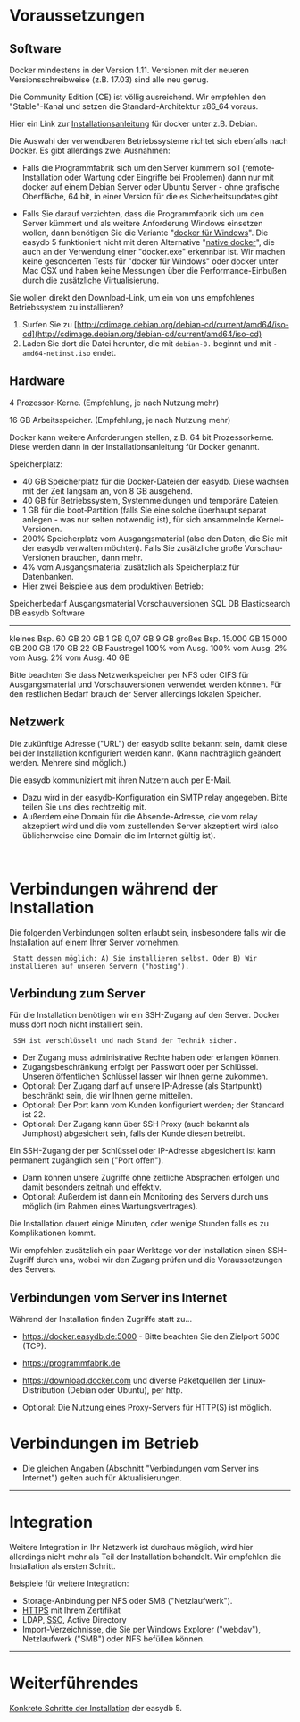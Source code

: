 # Voraussetzungen

## Software
Docker mindestens in der Version 1.11. Versionen mit der neueren Versionsschreibweise (z.B. 17.03) sind alle neu genug.

Die Community Edition (CE) ist völlig ausreichend. Wir empfehlen den "Stable"-Kanal und setzen die Standard-Architektur x86_64 voraus.

Hier ein Link zur [Installationsanleitung](https://docs.docker.com/engine/installation/linux/debian/#os-requirements) für docker unter z.B. Debian.

Die Auswahl der verwendbaren Betriebssysteme richtet sich ebenfalls nach Docker. Es gibt allerdings zwei Ausnahmen:

- Falls die Programmfabrik sich um den Server kümmern soll (remote-Installation oder Wartung oder Eingriffe bei Problemen) dann nur mit docker auf einem Debian Server oder Ubuntu Server - ohne grafische Oberfläche, 64 bit, in einer Version für die es Sicherheitsupdates gibt.

- Falls Sie darauf verzichten, dass die Programmfabrik sich um den Server kümmert und als weitere Anforderung Windows einsetzen wollen, dann benötigen Sie die Variante "[docker für Windows](https://docs.docker.com/docker-for-windows/#step-1-install-docker-for-windows)". Die easydb 5 funktioniert nicht mit deren Alternative "[native docker](https://msdn.microsoft.com/en-us/virtualization/windowscontainers/quick_start/quick_start_windows_10)", die auch an der Verwendung einer "docker.exe" erkennbar ist. Wir machen keine gesonderten Tests für "docker für Windows" oder docker unter Mac OSX und haben keine Messungen über die Performance-Einbußen durch die [zusätzliche Virtualisierung](https://docs.docker.com/v1.11/engine/faq/#does-docker-run-on-mac-os-x-or-windows).

Sie wollen direkt den Download-Link, um ein von uns empfohlenes Betriebssystem zu installieren?

1. Surfen Sie zu [http://cdimage.debian.org/debian-cd/current/amd64/iso-cd](http://cdimage.debian.org/debian-cd/current/amd64/iso-cd)
2. Laden Sie dort die Datei herunter, die mit `debian-8.` beginnt und mit `-amd64-netinst.iso` endet.


## Hardware
4 Prozessor-Kerne. (Empfehlung, je nach Nutzung mehr)

16 GB Arbeitsspeicher. (Empfehlung, je nach Nutzung mehr)

Docker kann weitere Anforderungen stellen, z.B. 64 bit Prozessorkerne. Diese werden dann in der Installationsanleitung für Docker genannt.

Speicherplatz:

- 40 GB Speicherplatz für die Docker-Dateien der easydb. Diese wachsen mit der Zeit langsam an, von 8 GB ausgehend.
- 40 GB für Betriebssystem, Systemmeldungen und temporäre Dateien.
- 1 GB für die boot-Partition (falls Sie eine solche überhaupt separat anlegen - was nur selten notwendig ist), für sich ansammelnde Kernel-Versionen.
- 200% Speicherplatz vom Ausgangsmaterial (also den Daten, die Sie mit der easydb verwalten möchten). Falls Sie zusätzliche große Vorschau-Versionen brauchen, dann mehr.
- 4% vom Ausgangsmaterial zusätzlich als Speicherplatz für Datenbanken.
- Hier zwei Beispiele aus dem produktiven Betrieb:

 Speicherbedarf  Ausgangsmaterial            Vorschauversionen       SQL DB  Elasticsearch DB  easydb Software
 -------------  ----------------- ---------------------------- ------------ ----------------- ----------------
 kleines Bsp.               60 GB                        20 GB         1 GB           0,07 GB             9 GB
 großes Bsp.            15.000 GB                    15.000 GB       200 GB            170 GB            22 GB
 Faustregel        100% vom Ausg.               100% vom Ausg. 2% vom Ausg.      2% vom Ausg.            40 GB

Bitte beachten Sie dass Netzwerkspeicher per NFS oder CIFS für Ausgangsmaterial und Vorschauversionen verwendet werden können. Für den restlichen Bedarf brauch der Server allerdings lokalen Speicher.

## Netzwerk
Die zukünftige Adresse ("URL") der easydb sollte bekannt sein, damit diese bei der Installation konfiguriert werden kann. (Kann nachträglich geändert werden. Mehrere sind möglich.)

Die easydb kommuniziert mit ihren Nutzern auch per E-Mail.

- Dazu wird in der easydb-Konfiguration ein SMTP relay angegeben. Bitte teilen Sie uns dies rechtzeitig mit.
- Außerdem eine Domain für die Absende-Adresse, die vom relay akzeptiert wird und die vom zustellenden Server akzeptiert wird (also üblicherweise eine Domain die im Internet gültig ist).

&nbsp;


# Verbindungen während der Installation

Die folgenden Verbindungen sollten erlaubt sein, insbesondere falls wir die Installation auf einem Ihrer Server vornehmen.

     Statt dessen möglich: A) Sie installieren selbst. Oder B) Wir installieren auf unseren Servern ("hosting").

## Verbindung zum Server

Für die Installation benötigen wir ein SSH-Zugang auf den Server. Docker muss dort noch nicht installiert sein.

     SSH ist verschlüsselt und nach Stand der Technik sicher.

 - Der Zugang muss administrative Rechte haben oder erlangen können.
 - Zugangsbeschränkung erfolgt per Passwort oder per Schlüssel. Unseren öffentlichen Schlüssel lassen wir Ihnen gerne zukommen.
 - Optional: Der Zugang darf auf unsere IP-Adresse (als Startpunkt) beschränkt sein, die wir Ihnen gerne mitteilen.
 - Optional: Der Port kann vom Kunden konfiguriert werden; der Standard ist 22.
 - Optional: Der Zugang kann über SSH Proxy (auch bekannt als Jumphost) abgesichert sein, falls der Kunde diesen betreibt.

Ein SSH-Zugang der per Schlüssel oder IP-Adresse abgesichert ist kann permanent zugänglich sein ("Port offen").

 - Dann können unsere Zugriffe ohne zeitliche Absprachen erfolgen und damit besonders zeitnah und effektiv.
 - Optional: Außerdem ist dann ein Monitoring des Servers durch uns möglich (im Rahmen eines Wartungsvertrages).

Die Installation dauert einige Minuten, oder wenige Stunden falls es zu Komplikationen kommt.

Wir empfehlen zusätzlich ein paar Werktage vor der Installation einen SSH-Zugriff durch uns, wobei wir den Zugang prüfen und die Voraussetzungen des Servers.

## Verbindungen vom Server ins Internet

Während der Installation finden Zugriffe statt zu...

- https://docker.easydb.de:5000  - Bitte beachten Sie den Zielport 5000 (TCP).
- https://programmfabrik.de
- https://download.docker.com und diverse Paketquellen der Linux-Distribution (Debian oder Ubuntu), per http.

- Optional: Die Nutzung eines Proxy-Servers für HTTP(S) ist möglich.

# Verbindungen im Betrieb

- Die gleichen Angaben (Abschnitt "Verbindungen vom Server ins Internet")  gelten auch für Aktualisierungen.

----

# Integration

Weitere Integration in Ihr Netzwerk ist durchaus möglich, wird hier allerdings nicht mehr als Teil der Installation behandelt. Wir empfehlen die Installation als ersten Schritt.

Beispiele für weitere Integration:

- Storage-Anbindung per NFS oder SMB ("Netzlaufwerk").
- [HTTPS](/sysadmin/konfiguration/https/https.md) mit Ihrem Zertifikat
- LDAP, [SSO](/sysadmin/konfiguration/sso/sso.md), Active Directory
- Import-Verzeichnisse, die Sie per Windows Explorer ("webdav"), Netzlaufwerk ("SMB") oder NFS befüllen können.

---

# Weiterführendes

[Konkrete Schritte der Installation](/sysadmin/installation/installation.md) der easydb 5.

&nbsp;

